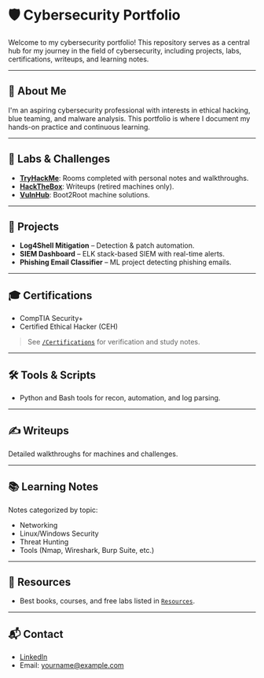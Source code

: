 # 🛡️ Cybersecurity Portfolio

Welcome to my cybersecurity portfolio! This repository serves as a central hub for my journey in the field of cybersecurity, including projects, labs, certifications, writeups, and learning notes.

---

## 📌 About Me

I'm an aspiring cybersecurity professional with interests in ethical hacking, blue teaming, and malware analysis. This portfolio is where I document my hands-on practice and continuous learning.

---

## 🧪 Labs & Challenges

- **[TryHackMe](./Labs/TryHackMe/)**: Rooms completed with personal notes and walkthroughs.
- **[HackTheBox](./Labs/HackTheBox/)**: Writeups (retired machines only).
- **[VulnHub](./Labs/VulnHub/)**: Boot2Root machine solutions.

---

## 🔐 Projects

- **Log4Shell Mitigation** – Detection & patch automation.
- **SIEM Dashboard** – ELK stack-based SIEM with real-time alerts.
- **Phishing Email Classifier** – ML project detecting phishing emails.

---

## 🎓 Certifications

- CompTIA Security+
- Certified Ethical Hacker (CEH)

> See [`/Certifications`](./Certifications/) for verification and study notes.

---

## 🛠️ Tools & Scripts

- Python and Bash tools for recon, automation, and log parsing.

---

## ✍️ Writeups

Detailed walkthroughs for machines and challenges.

---

## 📚 Learning Notes

Notes categorized by topic:
- Networking
- Linux/Windows Security
- Threat Hunting
- Tools (Nmap, Wireshark, Burp Suite, etc.)

---

## 📎 Resources

- Best books, courses, and free labs listed in [`Resources`](./Resources/).

---

## 📬 Contact

- [LinkedIn](https://www.linkedin.com/in/yourname)
- Email: yourname@example.com
